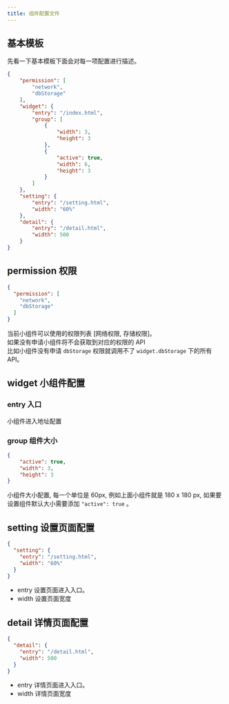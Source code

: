 ```yaml
---
title: 组件配置文件
---
```

## 基本模板
先看一下基本模板下面会对每一项配置进行描述。
```json
{
    "permission": [
        "network",
        "dbStorage"
    ],
    "widget": {
        "entry": "/index.html",
        "group": [
            {
                "width": 3,
                "height": 3
            },
            {
                "active": true,
                "width": 6,
                "height": 3
            }
        ]
    },
    "setting": {
        "entry": "/setting.html",
        "width": "60%"
    },
    "detail": {
        "entry": "/detail.html",
        "width": 500
    }
}
```
## permission 权限
```json
{
  "permission": [
    "network",
    "dbStorage"
  ]
}
```
当前小组件可以使用的权限列表 [网络权限, 存储权限]。<br/>
如果没有申请小组件将不会获取到对应的权限的 API <br/>
比如小组件没有申请 `dbStorage` 权限就调用不了 `widget.dbStorage` 下的所有 API。

## widget 小组件配置

### entry 入口
小组件进入地址配置
### group 组件大小
```json
{
    "active": true,
    "width": 3,
    "height": 3
}
```
小组件大小配置, 每一个单位是 60px, 例如上面小组件就是 180 x 180 px, 如果要设置组件默认大小需要添加 `"active": true` 。 


## setting 设置页面配置
```json
{
  "setting": {
    "entry": "/setting.html",
    "width": "60%"
  }
}
```
- entry 设置页面进入入口。
- width 设置页面宽度

## detail 详情页面配置
```json
{
  "detail": {
    "entry": "/detail.html",
    "width": 500
  }
}
```
- entry 详情页面进入入口。
- width 详情页面宽度
